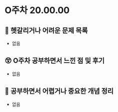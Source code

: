 # O주차 20.00.00

## 🔮 헷갈리거나 어려운 문제 목록
- 없음

## 😲 O주차 공부하면서 느낀 점 및 후기
- 없음

## 👻 공부하면서 어렵거나 중요한 개념 정리
- 없음